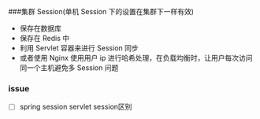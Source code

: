 ###集群 Session(单机 Session 下的设置在集群下一样有效)
* 保存在数据库
* 保存在 Redis 中
* 利用 Servlet 容器来进行 Session 同步
* 或者使用 Nginx 使用用户 ip 进行哈希处理，在负载均衡时，让用户每次访问同一个主机避免多 Session 问题



### issue
-[ ] spring session  servlet session区别